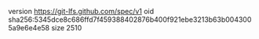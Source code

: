 version https://git-lfs.github.com/spec/v1
oid sha256:5345dce8c686ffd7f459388402876b400f921ebe3213b63b0043005a9e6e4e58
size 2510
